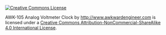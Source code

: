 <a rel="license" href="http://creativecommons.org/licenses/by-nc-sa/4.0/">
<img alt="Creative Commons License" style="border-width:0" src="https://i.creativecommons.org/l/by-nc-sa/4.0/88x31.png" />
</a><br />


<span xmlns:dct="http://purl.org/dc/terms/" property="dct:title">AWK-105 Analog Voltmeter Clock</span> by <a xmlns:cc="http://creativecommons.org/ns#" href="http://www.awkwardengineer.com" property="cc:attributionName" rel="cc:attributionURL">http://www.awkwardengineer.com</a> is licensed under a <a rel="license" href="http://creativecommons.org/licenses/by-nc-sa/4.0/">Creative Commons Attribution-NonCommercial-ShareAlike 4.0 International License</a>.
